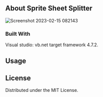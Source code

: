 <!-- ABOUT THE PROJECT -->
## About Sprite Sheet Splitter

![Screenshot 2023-02-15 082143](https://user-images.githubusercontent.com/75917656/219070799-8d2cd391-dfdc-4050-b663-a239d7c34755.jpg)


<!-- BUILT WITH  -->
### Built With

Visual studio: vb<span>.net</span> target framework 4.7.2.


<!-- USAGE EXAMPLES -->
## Usage



<!-- LICENSE -->
## License

Distributed under the MIT License.
